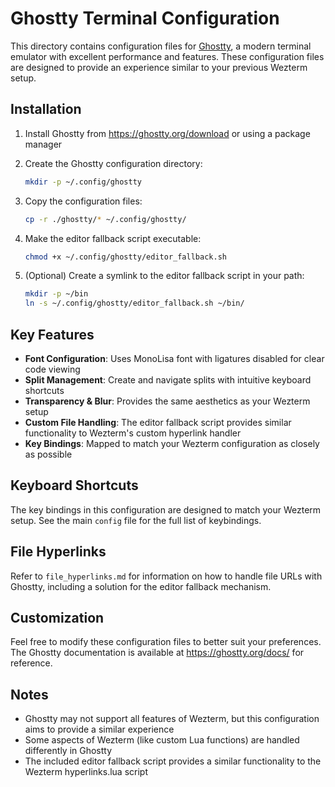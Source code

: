 # Ghostty Terminal Configuration

This directory contains configuration files for [Ghostty](https://ghostty.org/), a modern terminal emulator with excellent performance and features. These configuration files are designed to provide an experience similar to your previous Wezterm setup.

## Installation

1. Install Ghostty from https://ghostty.org/download or using a package manager

2. Create the Ghostty configuration directory:
   ```bash
   mkdir -p ~/.config/ghostty
   ```

3. Copy the configuration files:
   ```bash
   cp -r ./ghostty/* ~/.config/ghostty/
   ```

4. Make the editor fallback script executable:
   ```bash
   chmod +x ~/.config/ghostty/editor_fallback.sh
   ```

5. (Optional) Create a symlink to the editor fallback script in your path:
   ```bash
   mkdir -p ~/bin
   ln -s ~/.config/ghostty/editor_fallback.sh ~/bin/
   ```

## Key Features

- **Font Configuration**: Uses MonoLisa font with ligatures disabled for clear code viewing
- **Split Management**: Create and navigate splits with intuitive keyboard shortcuts
- **Transparency & Blur**: Provides the same aesthetics as your Wezterm setup
- **Custom File Handling**: The editor fallback script provides similar functionality to Wezterm's custom hyperlink handler
- **Key Bindings**: Mapped to match your Wezterm configuration as closely as possible

## Keyboard Shortcuts

The key bindings in this configuration are designed to match your Wezterm setup. See the main `config` file for the full list of keybindings.

## File Hyperlinks

Refer to `file_hyperlinks.md` for information on how to handle file URLs with Ghostty, including a solution for the editor fallback mechanism.

## Customization

Feel free to modify these configuration files to better suit your preferences. The Ghostty documentation is available at https://ghostty.org/docs/ for reference.

## Notes

- Ghostty may not support all features of Wezterm, but this configuration aims to provide a similar experience
- Some aspects of Wezterm (like custom Lua functions) are handled differently in Ghostty
- The included editor fallback script provides a similar functionality to the Wezterm hyperlinks.lua script